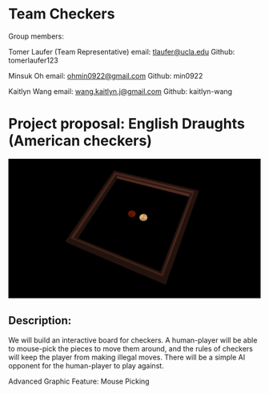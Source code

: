 # Team Checkers
Group members: 

Tomer Laufer (Team Representative)
email: tlaufer@ucla.edu
Github: tomerlaufer123

Minsuk Oh
email: ohmin0922@gmail.com
Github: min0922

Kaitlyn Wang
email: wang.kaitlyn.j@gmail.com
Github: kaitlyn-wang


# Project proposal: English Draughts (American checkers)

![alt text](https://github.com/intro-graphics/team-project-team-checkers/blob/master/screenshots/Frame.png)

## Description:
We will build an interactive board for checkers. A human-player will be able to mouse-pick the pieces to move them around, and the rules of checkers will keep the player from making illegal moves. There will be a simple AI opponent for the human-player to play against.

Advanced Graphic Feature: Mouse Picking
